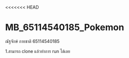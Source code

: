 <<<<<<< HEAD
# MB_65114540185_Pokemon

ณัฐจักษ์  กายชาติ  65114540185

1.สามารถ clone แล้วทำการ run ได้เลย
